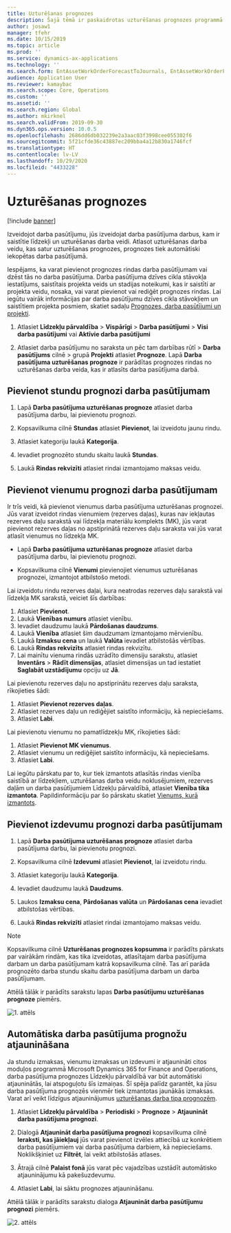 ```yaml
---
title: Uzturēšanas prognozes
description: Šajā tēmā ir paskaidrotas uzturēšanas prognozes programmā Asset Management.
author: josaw1
manager: tfehr
ms.date: 10/15/2019
ms.topic: article
ms.prod: ''
ms.service: dynamics-ax-applications
ms.technology: ''
ms.search.form: EntAssetWorkOrderForecastToJournals, EntAssetWorkOrderForecast
audience: Application User
ms.reviewer: kamaybac
ms.search.scope: Core, Operations
ms.custom: ''
ms.assetid: ''
ms.search.region: Global
ms.author: mkirknel
ms.search.validFrom: 2019-09-30
ms.dyn365.ops.version: 10.0.5
ms.openlocfilehash: 2686dd6db032239e2a3aac03f3998cee055302f6
ms.sourcegitcommit: 5f21cfde36c43887ec209bba4a12b830a1746fcf
ms.translationtype: HT
ms.contentlocale: lv-LV
ms.lasthandoff: 10/29/2020
ms.locfileid: "4433228"
---
```

# <a name="maintenance-forecasts"></a>Uzturēšanas prognozes

[!include [banner](../../includes/banner.md)]



Izveidojot darba pasūtījumu, jūs izveidojat darba pasūtījuma darbus, kam ir saistītie līdzekļi un uzturēšanas darba veidi. Atlasot uzturēšanas darba veidu, kas satur uzturēšanas prognozes, prognozes tiek automātiski iekopētas darba pasūtījumā.

Iespējams, ka varat pievienot prognozes rindas darba pasūtījumam vai dzēst tās no darba pasūtījuma. Darba pasūtījuma dzīves cikla stāvokļa iestatījums, saistītais projekta veids un stadijas noteikumi, kas ir saistīti ar projekta veidu, nosaka, vai varat pievienot vai rediģēt prognozes rindas. Lai iegūtu vairāk informācijas par darba pasūtījumu dzīves cikla stāvokļiem un saistītiem projekta posmiem, skatiet sadaļu [Prognozes, darba pasūtījumi un projekti](../integration-to-project-management-and-accounting/forecasts-work-orders-and-projects.md).

1. Atlasiet **Līdzekļu pārvaldība** > **Vispārīgi** > **Darba pasūtījumi** > **Visi darba pasūtījumi** vai **Aktīvie darba pasūtījumi**

2. Atlasiet darba pasūtījumu no saraksta un pēc tam darbības rūtī > **Darba pasūtījums** cilnē > grupā **Projekti** atlasiet **Prognoze**. Lapā **Darba pasūtījuma uzturēšanas prognoze** ir parādītas prognozes rindas no uzturēšanas darba veida, kas ir atlasīts darba pasūtījuma darbā.


## <a name="add-an-hours-forecast-to-a-work-order"></a>Pievienot stundu prognozi darba pasūtījumam

1. Lapā **Darba pasūtījuma uzturēšanas prognoze** atlasiet darba pasūtījuma darbu, lai pievienotu prognozi.

2. Kopsavilkuma cilnē **Stundas** atlasiet **Pievienot**, lai izveidotu jaunu rindu.

3. Atlasiet kategoriju laukā **Kategorija**.

4. Ievadiet prognozēto stundu skaitu laukā **Stundas**.

5. Laukā **Rindas rekvizīti** atlasiet rindai izmantojamo maksas veidu.


## <a name="add-an-items-forecast-to-a-work-order"></a>Pievienot vienumu prognozi darba pasūtījumam

Ir trīs veidi, kā pievienot vienumus darba pasūtījuma uzturēšanas prognozei. Jūs varat izveidot rindas vienumiem (rezerves daļas), kuras nav iekļautas rezerves daļu sarakstā vai līdzekļa materiālu komplekts (MK), jūs varat pievienot rezerves daļas no apstiprinātā rezerves daļu saraksta vai jūs varat atlasīt vienumus no līdzekļa MK.

- Lapā **Darba pasūtījuma uzturēšanas prognoze** atlasiet darba pasūtījuma darbu, lai pievienotu prognozi.

- Kopsavilkuma cilnē **Vienumi** pievienojiet vienumus uzturēšanas prognozei, izmantojot atbilstošo metodi.

Lai izveidotu rindu rezerves daļai, kura neatrodas rezerves daļu sarakstā vai līdzekļa MK sarakstā, veiciet šīs darbības:

1. Atlasiet **Pievienot**.
2. Laukā **Vienības numurs** atlasiet vienību.
3. Ievadiet daudzumu laukā **Pārdošanas daudzums**.
4. Laukā **Vienība** atlasiet šim daudzumam izmantojamo mērvienību.
5. Laukā **Izmaksu cena** un laukā **Valūta** ievadiet atbilstošās vērtības.
6. Laukā **Rindas rekvizīts** atlasiet rindas rekvizītu.
7. Lai mainītu vienuma rindās uzrādīto dimensiju sarakstu, atlasiet **Inventārs** > **Rādīt dimensijas**, atlasiet dimensijas un tad iestatiet **Saglabāt uzstādījumu** opciju uz **Jā**.

Lai pievienotu rezerves daļu no apstiprinātu rezerves daļu saraksta, rīkojieties šādi:

1. Atlasiet **Pievienot rezerves daļas**.
2. Atlasiet rezerves daļu un rediģējiet saistīto informāciju, kā nepieciešams.
3. Atlasiet **Labi**.

Lai pievienotu vienumu no pamatlīdzekļu MK, rīkojieties šādi:

1. Atlasiet **Pievienot MK vienumus**.
2. Atlasiet vienumu un rediģējiet saistīto informāciju, kā nepieciešams.
3. Atlasiet **Labi**.

Lai iegūtu pārskatu par to, kur tiek izmantots atlasītās rindas vienība saistībā ar līdzekļiem, uzturēšanas darba veidu noklusējumiem, rezerves daļām un darba pasūtījumiem Līdzekļu pārvaldībā, atlasiet **Vienība tika izmantota**. Papildinformāciju par šo pārskatu skatiet [Vienums, kurā izmantots](../controlling-and-reporting/item-where-used.md).


## <a name="add-an-expense-forecast-to-a-work-order"></a>Pievienot izdevumu prognozi darba pasūtījumam

1. Lapā **Darba pasūtījuma uzturēšanas prognoze** atlasiet darba pasūtījuma darbu, lai pievienotu prognozi.

2. Kopsavilkuma cilnē **Izdevumi** atlasiet **Pievienot**, lai izveidotu rindu.

3. Atlasiet kategoriju laukā **Kategorija**.

4. Ievadiet daudzumu laukā **Daudzums**.

5. Laukos **Izmaksu cena**, **Pārdošanas valūta** un **Pārdošanas cena** ievadiet atbilstošas vērtības.

6. Laukā **Rindas rekvizīti** atlasiet rindai izmantojamo maksas veidu.

>[!NOTE]
>Kopsavilkuma cilnē **Uzturēšanas prognozes kopsumma** ir parādīts pārskats par vairākām rindām, kas tika izveidotas, atlasītajam darba pasūtījuma darbam un darba pasūtījumam katrā kopsavilkuma cilnē. Tas arī parāda prognozēto darba stundu skaitu darba pasūtījuma darbam un darba pasūtījumam.

Attēlā tālāk ir parādīts sarakstu lapas **Darba pasūtījumu uzturēšanas prognoze** piemērs.

![1. attēls](media/06-work-orders.png)


## <a name="automatic-update-of-work-order-forecasts"></a>Automātiska darba pasūtījuma prognožu atjaunināšana

Ja stundu izmaksas, vienumu izmaksas un izdevumi ir atjaunināti citos moduļos programmā Microsoft Dynamics 365 for Finance and Operations, darba pasūtījuma prognozes Līdzekļu pārvaldībā var būt automātiski atjauninātās, lai atspoguļotu šīs izmaiņas. Šī spēja palīdz garantēt, ka jūsu darba pasūtījuma prognozēs vienmēr tiek izmantotas jaunākās izmaksas. Varat arī veikt līdzīgus atjauninājumus [uzturēšanas darba tipa prognozēm](../setup-for-work-orders/job-groups-and-job-types-variants-trades-and-checklists.md).

1. Atlasiet **Līdzekļu pārvaldība** > **Periodiski** > **Prognoze** > **Atjaunināt darba pasūtījuma prognozi**.

2. Dialogā **Atjaunināt darba pasūtījuma prognozi** kopsavilkuma cilnē **Ieraksti, kas jāiekļauj** jūs varat pievienot izvēles attiecībā uz konkrētiem darba pasūtījumiem vai darba pasūtījuma darbiem, kā nepieciešams. Noklikšķiniet uz **Filtrēt**, lai veikt atbilstošās atlases.

3. Ātrajā cilnē **Palaist fonā** jūs varat pēc vajadzības uzstādīt automātisko atjauninājumu kā pakešuzdevumu.

4. Atlasiet **Labi**, lai sāktu prognozes atjaunināšanu.


Attēlā tālāk ir parādīts sarakstu dialoga **Atjaunināt darba pasūtījumu prognozi** piemērs.

![2. attēls](media/07-work-orders.png)
